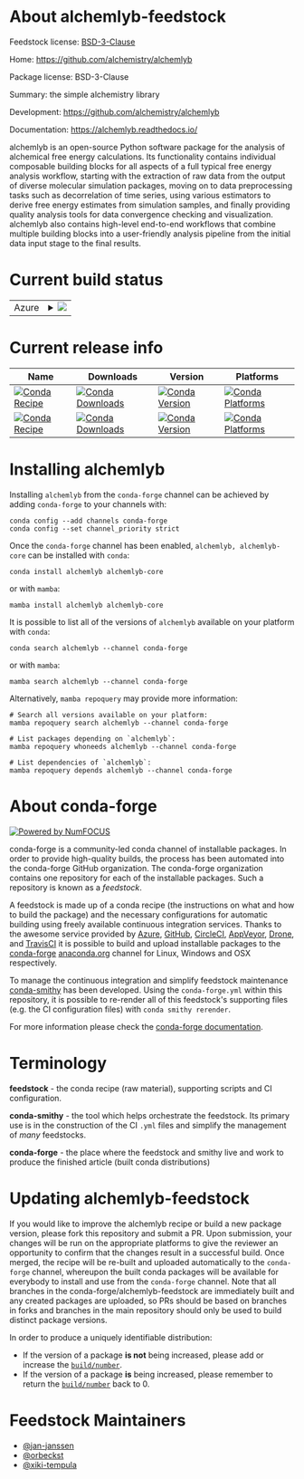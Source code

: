 About alchemlyb-feedstock
=========================

Feedstock license: [BSD-3-Clause](https://github.com/conda-forge/alchemlyb-feedstock/blob/main/LICENSE.txt)

Home: https://github.com/alchemistry/alchemlyb

Package license: BSD-3-Clause

Summary: the simple alchemistry library

Development: https://github.com/alchemistry/alchemlyb

Documentation: https://alchemlyb.readthedocs.io/

alchemlyb is an open-source Python software package for
the analysis of alchemical free energy calculations. Its
functionality contains individual composable building
blocks for all aspects of a full typical free energy
analysis workflow, starting with the extraction of raw
data from the output of diverse molecular simulation
packages, moving on to data preprocessing tasks such as
decorrelation of time series, using various estimators to
derive free energy estimates from simulation samples, and
finally providing quality analysis tools for data
convergence checking and visualization. alchemlyb also
contains high-level end-to-end workflows that combine
multiple building blocks into a user-friendly analysis
pipeline from the initial data input stage to the final
results.


Current build status
====================


<table>
    
  <tr>
    <td>Azure</td>
    <td>
      <details>
        <summary>
          <a href="https://dev.azure.com/conda-forge/feedstock-builds/_build/latest?definitionId=16170&branchName=main">
            <img src="https://dev.azure.com/conda-forge/feedstock-builds/_apis/build/status/alchemlyb-feedstock?branchName=main">
          </a>
        </summary>
        <table>
          <thead><tr><th>Variant</th><th>Status</th></tr></thead>
          <tbody><tr>
              <td>linux_64</td>
              <td>
                <a href="https://dev.azure.com/conda-forge/feedstock-builds/_build/latest?definitionId=16170&branchName=main">
                  <img src="https://dev.azure.com/conda-forge/feedstock-builds/_apis/build/status/alchemlyb-feedstock?branchName=main&jobName=linux&configuration=linux%20linux_64_" alt="variant">
                </a>
              </td>
            </tr><tr>
              <td>osx_64</td>
              <td>
                <a href="https://dev.azure.com/conda-forge/feedstock-builds/_build/latest?definitionId=16170&branchName=main">
                  <img src="https://dev.azure.com/conda-forge/feedstock-builds/_apis/build/status/alchemlyb-feedstock?branchName=main&jobName=osx&configuration=osx%20osx_64_" alt="variant">
                </a>
              </td>
            </tr><tr>
              <td>win_64</td>
              <td>
                <a href="https://dev.azure.com/conda-forge/feedstock-builds/_build/latest?definitionId=16170&branchName=main">
                  <img src="https://dev.azure.com/conda-forge/feedstock-builds/_apis/build/status/alchemlyb-feedstock?branchName=main&jobName=win&configuration=win%20win_64_" alt="variant">
                </a>
              </td>
            </tr>
          </tbody>
        </table>
      </details>
    </td>
  </tr>
</table>

Current release info
====================

| Name | Downloads | Version | Platforms |
| --- | --- | --- | --- |
| [![Conda Recipe](https://img.shields.io/badge/recipe-alchemlyb-green.svg)](https://anaconda.org/conda-forge/alchemlyb) | [![Conda Downloads](https://img.shields.io/conda/dn/conda-forge/alchemlyb.svg)](https://anaconda.org/conda-forge/alchemlyb) | [![Conda Version](https://img.shields.io/conda/vn/conda-forge/alchemlyb.svg)](https://anaconda.org/conda-forge/alchemlyb) | [![Conda Platforms](https://img.shields.io/conda/pn/conda-forge/alchemlyb.svg)](https://anaconda.org/conda-forge/alchemlyb) |
| [![Conda Recipe](https://img.shields.io/badge/recipe-alchemlyb--core-green.svg)](https://anaconda.org/conda-forge/alchemlyb-core) | [![Conda Downloads](https://img.shields.io/conda/dn/conda-forge/alchemlyb-core.svg)](https://anaconda.org/conda-forge/alchemlyb-core) | [![Conda Version](https://img.shields.io/conda/vn/conda-forge/alchemlyb-core.svg)](https://anaconda.org/conda-forge/alchemlyb-core) | [![Conda Platforms](https://img.shields.io/conda/pn/conda-forge/alchemlyb-core.svg)](https://anaconda.org/conda-forge/alchemlyb-core) |

Installing alchemlyb
====================

Installing `alchemlyb` from the `conda-forge` channel can be achieved by adding `conda-forge` to your channels with:

```
conda config --add channels conda-forge
conda config --set channel_priority strict
```

Once the `conda-forge` channel has been enabled, `alchemlyb, alchemlyb-core` can be installed with `conda`:

```
conda install alchemlyb alchemlyb-core
```

or with `mamba`:

```
mamba install alchemlyb alchemlyb-core
```

It is possible to list all of the versions of `alchemlyb` available on your platform with `conda`:

```
conda search alchemlyb --channel conda-forge
```

or with `mamba`:

```
mamba search alchemlyb --channel conda-forge
```

Alternatively, `mamba repoquery` may provide more information:

```
# Search all versions available on your platform:
mamba repoquery search alchemlyb --channel conda-forge

# List packages depending on `alchemlyb`:
mamba repoquery whoneeds alchemlyb --channel conda-forge

# List dependencies of `alchemlyb`:
mamba repoquery depends alchemlyb --channel conda-forge
```


About conda-forge
=================

[![Powered by
NumFOCUS](https://img.shields.io/badge/powered%20by-NumFOCUS-orange.svg?style=flat&colorA=E1523D&colorB=007D8A)](https://numfocus.org)

conda-forge is a community-led conda channel of installable packages.
In order to provide high-quality builds, the process has been automated into the
conda-forge GitHub organization. The conda-forge organization contains one repository
for each of the installable packages. Such a repository is known as a *feedstock*.

A feedstock is made up of a conda recipe (the instructions on what and how to build
the package) and the necessary configurations for automatic building using freely
available continuous integration services. Thanks to the awesome service provided by
[Azure](https://azure.microsoft.com/en-us/services/devops/), [GitHub](https://github.com/),
[CircleCI](https://circleci.com/), [AppVeyor](https://www.appveyor.com/),
[Drone](https://cloud.drone.io/welcome), and [TravisCI](https://travis-ci.com/)
it is possible to build and upload installable packages to the
[conda-forge](https://anaconda.org/conda-forge) [anaconda.org](https://anaconda.org/)
channel for Linux, Windows and OSX respectively.

To manage the continuous integration and simplify feedstock maintenance
[conda-smithy](https://github.com/conda-forge/conda-smithy) has been developed.
Using the ``conda-forge.yml`` within this repository, it is possible to re-render all of
this feedstock's supporting files (e.g. the CI configuration files) with ``conda smithy rerender``.

For more information please check the [conda-forge documentation](https://conda-forge.org/docs/).

Terminology
===========

**feedstock** - the conda recipe (raw material), supporting scripts and CI configuration.

**conda-smithy** - the tool which helps orchestrate the feedstock.
                   Its primary use is in the construction of the CI ``.yml`` files
                   and simplify the management of *many* feedstocks.

**conda-forge** - the place where the feedstock and smithy live and work to
                  produce the finished article (built conda distributions)


Updating alchemlyb-feedstock
============================

If you would like to improve the alchemlyb recipe or build a new
package version, please fork this repository and submit a PR. Upon submission,
your changes will be run on the appropriate platforms to give the reviewer an
opportunity to confirm that the changes result in a successful build. Once
merged, the recipe will be re-built and uploaded automatically to the
`conda-forge` channel, whereupon the built conda packages will be available for
everybody to install and use from the `conda-forge` channel.
Note that all branches in the conda-forge/alchemlyb-feedstock are
immediately built and any created packages are uploaded, so PRs should be based
on branches in forks and branches in the main repository should only be used to
build distinct package versions.

In order to produce a uniquely identifiable distribution:
 * If the version of a package **is not** being increased, please add or increase
   the [``build/number``](https://docs.conda.io/projects/conda-build/en/latest/resources/define-metadata.html#build-number-and-string).
 * If the version of a package **is** being increased, please remember to return
   the [``build/number``](https://docs.conda.io/projects/conda-build/en/latest/resources/define-metadata.html#build-number-and-string)
   back to 0.

Feedstock Maintainers
=====================

* [@jan-janssen](https://github.com/jan-janssen/)
* [@orbeckst](https://github.com/orbeckst/)
* [@xiki-tempula](https://github.com/xiki-tempula/)

